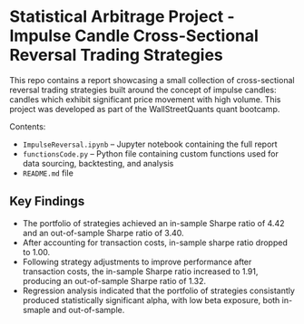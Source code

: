# Statistical Arbitrage Project - Impulse Candle Cross-Sectional Reversal Trading Strategies

This repo contains a report showcasing a small collection of cross-sectional reversal trading strategies built around the concept of impulse candles: candles which exhibit significant price movement with high volume. This project was developed as part of the WallStreetQuants quant bootcamp.

Contents:
- `ImpulseReversal.ipynb` – Jupyter notebook containing the full report
- `functionsCode.py` – Python file containing custom functions used for data sourcing, backtesting, and analysis
- `README.md` file

## Key Findings

- The portfolio of strategies achieved an in-sample Sharpe ratio of 4.42 and an out-of-sample Sharpe ratio of 3.40.
- After accounting for transaction costs, in-sample sharpe ratio dropped to 1.00.
- Following strategy adjustments to improve performance after transaction costs, the in-sample Sharpe ratio increased to 1.91, producing an out-of-sample Sharpe ratio of 1.32.
- Regression analysis indicated that the portfolio of strategies consistantly produced statistically significant alpha, with low beta exposure, both in-smaple and out-of-sample.
